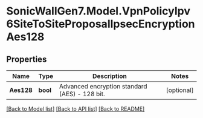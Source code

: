 # SonicWallGen7.Model.VpnPolicyIpv6SiteToSiteProposalIpsecEncryptionAes128

## Properties

Name | Type | Description | Notes
------------ | ------------- | ------------- | -------------
**Aes128** | **bool** | Advanced encryption standard (AES) - 128 bit. | [optional] 

[[Back to Model list]](../README.md#documentation-for-models) [[Back to API list]](../README.md#documentation-for-api-endpoints) [[Back to README]](../README.md)

